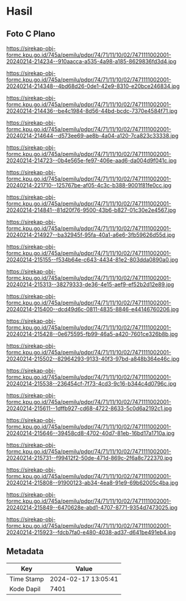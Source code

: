 # Hasil

## Foto C Plano

https://sirekap-obj-formc.kpu.go.id/745a/pemilu/pdpr/74/71/11/10/02/7471111002001-20240214-214234--910aacca-a535-4a98-a185-8629836fd3d4.jpg

https://sirekap-obj-formc.kpu.go.id/745a/pemilu/pdpr/74/71/11/10/02/7471111002001-20240214-214348--4bd68d26-0de1-42e9-8310-e20bce246834.jpg

https://sirekap-obj-formc.kpu.go.id/745a/pemilu/pdpr/74/71/11/10/02/7471111002001-20240214-214436--be4c1984-8d56-44bd-bcdc-7370e4584f71.jpg

https://sirekap-obj-formc.kpu.go.id/745a/pemilu/pdpr/74/71/11/10/02/7471111002001-20240214-214644--d573ee69-ae8b-4a04-a120-7ca823c33338.jpg

https://sirekap-obj-formc.kpu.go.id/745a/pemilu/pdpr/74/71/11/10/02/7471111002001-20240214-214723--0b4e565e-fe97-406e-aad6-da004d9f041c.jpg

https://sirekap-obj-formc.kpu.go.id/745a/pemilu/pdpr/74/71/11/10/02/7471111002001-20240214-221710--125767be-af05-4c3c-b388-9001f81fe0cc.jpg

https://sirekap-obj-formc.kpu.go.id/745a/pemilu/pdpr/74/71/11/10/02/7471111002001-20240214-214841--81d20f76-9500-43b6-b827-01c30e2e4567.jpg

https://sirekap-obj-formc.kpu.go.id/745a/pemilu/pdpr/74/71/11/10/02/7471111002001-20240214-214927--ba32945f-95fa-40a1-a6e6-3fb59626d55d.jpg

https://sirekap-obj-formc.kpu.go.id/745a/pemilu/pdpr/74/71/11/10/02/7471111002001-20240214-215155--f534b64e-c643-4434-81e2-803dda0890a0.jpg

https://sirekap-obj-formc.kpu.go.id/745a/pemilu/pdpr/74/71/11/10/02/7471111002001-20240214-215313--38279333-de36-4e15-aef9-ef52b2d12e89.jpg

https://sirekap-obj-formc.kpu.go.id/745a/pemilu/pdpr/74/71/11/10/02/7471111002001-20240214-215400--dcd49d6c-0811-4835-8846-e44146760206.jpg

https://sirekap-obj-formc.kpu.go.id/745a/pemilu/pdpr/74/71/11/10/02/7471111002001-20240214-215428--0e675595-fb99-46a5-a420-7601ce326b8b.jpg

https://sirekap-obj-formc.kpu.go.id/745a/pemilu/pdpr/74/71/11/10/02/7471111002001-20240214-215502--82964293-9133-40f3-97bd-a848b364e46c.jpg

https://sirekap-obj-formc.kpu.go.id/745a/pemilu/pdpr/74/71/11/10/02/7471111002001-20240214-215538--236454cf-7f73-4cd3-9c16-b344c4d0796c.jpg

https://sirekap-obj-formc.kpu.go.id/745a/pemilu/pdpr/74/71/11/10/02/7471111002001-20240214-215611--1dffb927-cd68-4722-8633-5c0d6a2192c1.jpg

https://sirekap-obj-formc.kpu.go.id/745a/pemilu/pdpr/74/71/11/10/02/7471111002001-20240214-215646--39458cd8-4702-40d7-81eb-16bd17a1710a.jpg

https://sirekap-obj-formc.kpu.go.id/745a/pemilu/pdpr/74/71/11/10/02/7471111002001-20240214-215731--f99412f2-50de-471d-869c-2f6a8c722370.jpg

https://sirekap-obj-formc.kpu.go.id/745a/pemilu/pdpr/74/71/11/10/02/7471111002001-20240214-215808--91900123-ab34-4ea8-91e9-69b62005c4ba.jpg

https://sirekap-obj-formc.kpu.go.id/745a/pemilu/pdpr/74/71/11/10/02/7471111002001-20240214-215849--6470628e-abd1-4707-8771-9354d7473025.jpg

https://sirekap-obj-formc.kpu.go.id/745a/pemilu/pdpr/74/71/11/10/02/7471111002001-20240214-215923--fdcb7fa0-e480-4038-ad37-d641be491eb4.jpg


## Metadata

| Key        | Value               |
| ---------- | ------------------- |
| Time Stamp | 2024-02-17 13:05:41 |
| Kode Dapil | 7401                |



